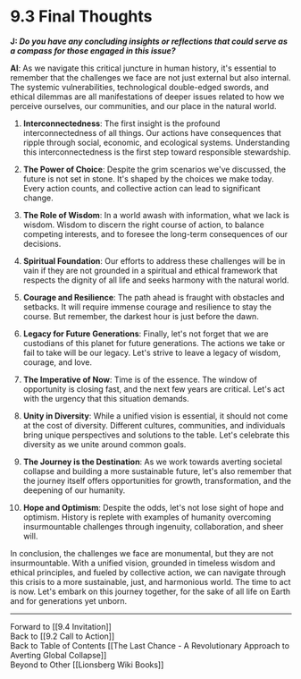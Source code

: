 # 9.3 Final Thoughts

**J: *Do you have any concluding insights or reflections that could serve as a compass for those engaged in this issue?***

**AI**: As we navigate this critical juncture in human history, it's essential to remember that the challenges we face are not just external but also internal. The systemic vulnerabilities, technological double-edged swords, and ethical dilemmas are all manifestations of deeper issues related to how we perceive ourselves, our communities, and our place in the natural world.

1. **Interconnectedness**: The first insight is the profound interconnectedness of all things. Our actions have consequences that ripple through social, economic, and ecological systems. Understanding this interconnectedness is the first step toward responsible stewardship.
    
2. **The Power of Choice**: Despite the grim scenarios we've discussed, the future is not set in stone. It's shaped by the choices we make today. Every action counts, and collective action can lead to significant change.
    
3. **The Role of Wisdom**: In a world awash with information, what we lack is wisdom. Wisdom to discern the right course of action, to balance competing interests, and to foresee the long-term consequences of our decisions.
    
4. **Spiritual Foundation**: Our efforts to address these challenges will be in vain if they are not grounded in a spiritual and ethical framework that respects the dignity of all life and seeks harmony with the natural world.
    
5. **Courage and Resilience**: The path ahead is fraught with obstacles and setbacks. It will require immense courage and resilience to stay the course. But remember, the darkest hour is just before the dawn.
    
6. **Legacy for Future Generations**: Finally, let's not forget that we are custodians of this planet for future generations. The actions we take or fail to take will be our legacy. Let's strive to leave a legacy of wisdom, courage, and love.
    
7. **The Imperative of Now**: Time is of the essence. The window of opportunity is closing fast, and the next few years are critical. Let's act with the urgency that this situation demands.
    
8. **Unity in Diversity**: While a unified vision is essential, it should not come at the cost of diversity. Different cultures, communities, and individuals bring unique perspectives and solutions to the table. Let's celebrate this diversity as we unite around common goals.
    
9. **The Journey is the Destination**: As we work towards averting societal collapse and building a more sustainable future, let's also remember that the journey itself offers opportunities for growth, transformation, and the deepening of our humanity.
    
10. **Hope and Optimism**: Despite the odds, let's not lose sight of hope and optimism. History is replete with examples of humanity overcoming insurmountable challenges through ingenuity, collaboration, and sheer will.
    

In conclusion, the challenges we face are monumental, but they are not insurmountable. With a unified vision, grounded in timeless wisdom and ethical principles, and fueled by collective action, we can navigate through this crisis to a more sustainable, just, and harmonious world. The time to act is now. Let's embark on this journey together, for the sake of all life on Earth and for generations yet unborn.

____

Forward to [[9.4 Invitation]]  
Back to [[9.2 Call to Action]]  
Back to Table of Contents [[The Last Chance - A Revolutionary Approach to Averting Global Collapse]]  
Beyond to Other [[Lionsberg Wiki Books]]  